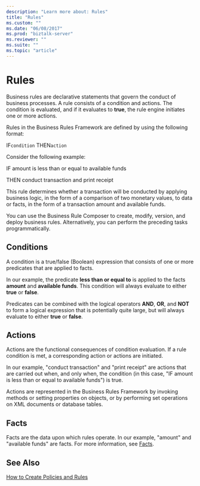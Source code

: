 ```yaml
---
description: "Learn more about: Rules"
title: "Rules"
ms.custom: ""
ms.date: "06/08/2017"
ms.prod: "biztalk-server"
ms.reviewer: ""
ms.suite: ""
ms.topic: "article"
---
```

# Rules
Business rules are declarative statements that govern the conduct of business processes. A rule consists of a condition and actions. The condition is evaluated, and if it evaluates to **true**, the rule engine initiates one or more actions.  
  
 Rules in the Business Rules Framework are defined by using the following format:  
  
 IF`condition` THEN`action`  
  
 Consider the following example:  
  
 IF amount is less than or equal to available funds  
  
 THEN conduct transaction and print receipt  
  
 This rule determines whether a transaction will be conducted by applying business logic, in the form of a comparison of two monetary values, to data or facts, in the form of a transaction amount and available funds.  
  
 You can use the Business Rule Composer to create, modify, version, and deploy business rules. Alternatively, you can perform the preceding tasks programmatically.  
  
## Conditions  
 A condition is a true/false (Boolean) expression that consists of one or more predicates that are applied to facts.  
  
 In our example, the predicate **less than or equal to** is applied to the facts **amount** and **available funds**. This condition will always evaluate to either **true** or **false**.  
  
 Predicates can be combined with the logical operators **AND**, **OR**, and **NOT** to form a logical expression that is potentially quite large, but will always evaluate to either **true** or **false**.  
  
## Actions  
 Actions are the functional consequences of condition evaluation. If a rule condition is met, a corresponding action or actions are initiated.  
  
 In our example, "conduct transaction" and "print receipt" are actions that are carried out when, and only when, the condition (in this case, "IF amount is less than or equal to available funds") is true.  
  
 Actions are represented in the Business Rules Framework by invoking methods or setting properties on objects, or by performing set operations on XML documents or database tables.  
  
## Facts  
 Facts are the data upon which rules operate. In our example, "amount" and "available funds" are facts. For more information, see [Facts](../core/facts.md).  
  
## See Also  
 [How to Create Policies and Rules](../core/how-to-create-policies-and-rules.md)
